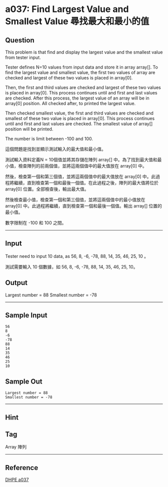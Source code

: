 # a037: Find Largest Value and Smallest Value 尋找最大和最小的值

## Question
This problem is that find and display the largest value and the smallest value from tester input.

Tester defines N=10 values from input data and store it in array array[]. To find the largest value and smallest value, the first two values of array are checked and largest of these two values is placed in array[0].

Then, the first and third values are checked and largest of these two values is placed in array[0]. This process continues until and first and last values are checked. After this process, the largest value of an array will be in array[0] position. All checked after, to printed the largest value.

Then checked smallest value, the first and third values are checked and smallest of these two value is placed in array[0]. This process continues until and first and last values are checked. The smallest value of array[] position will be printed.

The number is limit between -100 and 100.

這個問題是找到並顯示測試輸入的最大值和最小值。

測試輸入資料定義N = 10個值並將其存儲在陣列 array[] 中。為了找到最大值和最小值，檢查陣列的前兩個值，並將這兩個值中的最大值放在 array[0] 中。

然後，檢查第一個和第三個值，並將這兩個值中的最大值放在 array[0] 中。此過程將繼續，直到檢查第一個和最後一個值。在此過程之後，陣列的最大值將位於 array[0] 位置。全部檢查後，輸出最大值。

然後檢查最小值，檢查第一個和第三個值，並將這兩個值中的最小值放在 array[0] 中。此過程將繼續，直到檢查第一個和最後一個值。輸出 array[] 位置的最小值。

數字限制在 -100 和 100 之間。

---

## Input
Tester need to input 10 data, as 56, 8, -6, -78, 88, 14, 35, 46, 25, 10 。

測試需要輸入 10 個數據，如 56, 8, -6, -78, 88, 14, 35, 46, 25, 10。

## Output
Largest number = 88
Smallest number = -78

---

## Sample Input
```
56 
8 
-6 
-78 
88 
14 
35 
46 
25 
10
```

## Sample Out
```
Largest number = 88 
Smallest number = -78
```

---

## Hint

## Tag
Array 陣列

---
## Reference
[DHPE a037](http://134.208.12.72/ShowProblem?problemid=a037)